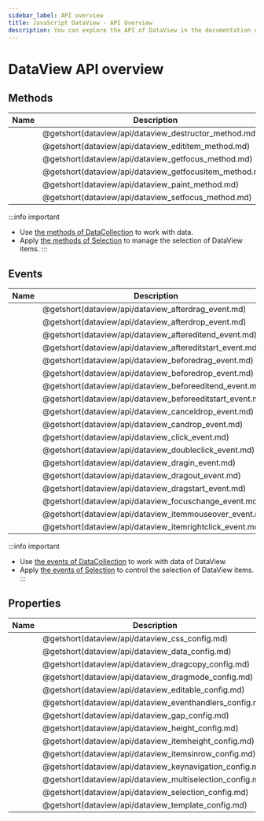 ```yaml
---
sidebar_label: API overview
title: JavaScript DataView - API Overview 
description: You can explore the API of DataView in the documentation of the DHTMLX JavaScript UI library. Browse developer guides and API reference, try out code examples and live demos, and download a free 30-day evaluation version of DHTMLX Suite 7.
---
```


# DataView API overview

## Methods

| Name                                             | Description                                             |
| ------------------------------------------------ | ------------------------------------------------------- |
| [](dataview/api/dataview_destructor_method.md)   | @getshort(dataview/api/dataview_destructor_method.md)   |
| [](dataview/api/dataview_edititem_method.md)     | @getshort(dataview/api/dataview_edititem_method.md)     |
| [](dataview/api/dataview_getfocus_method.md)     | @getshort(dataview/api/dataview_getfocus_method.md)     |
| [](dataview/api/dataview_getfocusitem_method.md) | @getshort(dataview/api/dataview_getfocusitem_method.md) |
| [](dataview/api/dataview_paint_method.md)        | @getshort(dataview/api/dataview_paint_method.md)        |
| [](dataview/api/dataview_setfocus_method.md)     | @getshort(dataview/api/dataview_setfocus_method.md)     |

:::info important
- Use [the methods of DataCollection](data_collection.md) to work with data. 
- Apply [the methods of Selection](selection.md#methods) to manage the selection of DataView items. 
:::

## Events

| Name                                               | Description                                               |
| -------------------------------------------------- | --------------------------------------------------------- |
| [](dataview/api/dataview_afterdrag_event.md)       | @getshort(dataview/api/dataview_afterdrag_event.md)       |
| [](dataview/api/dataview_afterdrop_event.md)       | @getshort(dataview/api/dataview_afterdrop_event.md)       |
| [](dataview/api/dataview_aftereditend_event.md)    | @getshort(dataview/api/dataview_aftereditend_event.md)    |
| [](dataview/api/dataview_aftereditstart_event.md)  | @getshort(dataview/api/dataview_aftereditstart_event.md)  |
| [](dataview/api/dataview_beforedrag_event.md)      | @getshort(dataview/api/dataview_beforedrag_event.md)      |
| [](dataview/api/dataview_beforedrop_event.md)      | @getshort(dataview/api/dataview_beforedrop_event.md)      |
| [](dataview/api/dataview_beforeeditend_event.md)   | @getshort(dataview/api/dataview_beforeeditend_event.md)   |
| [](dataview/api/dataview_beforeeditstart_event.md) | @getshort(dataview/api/dataview_beforeeditstart_event.md) |
| [](dataview/api/dataview_canceldrop_event.md)      | @getshort(dataview/api/dataview_canceldrop_event.md)      |
| [](dataview/api/dataview_candrop_event.md)         | @getshort(dataview/api/dataview_candrop_event.md)         |
| [](dataview/api/dataview_click_event.md)           | @getshort(dataview/api/dataview_click_event.md)           |
| [](dataview/api/dataview_doubleclick_event.md)     | @getshort(dataview/api/dataview_doubleclick_event.md)     |
| [](dataview/api/dataview_dragin_event.md)          | @getshort(dataview/api/dataview_dragin_event.md)          |
| [](dataview/api/dataview_dragout_event.md)         | @getshort(dataview/api/dataview_dragout_event.md)         |
| [](dataview/api/dataview_dragstart_event.md)       | @getshort(dataview/api/dataview_dragstart_event.md)       |
| [](dataview/api/dataview_focuschange_event.md)     | @getshort(dataview/api/dataview_focuschange_event.md)     |
| [](dataview/api/dataview_itemmouseover_event.md)   | @getshort(dataview/api/dataview_itemmouseover_event.md)   |
| [](dataview/api/dataview_itemrightclick_event.md)  | @getshort(dataview/api/dataview_itemrightclick_event.md)  |

:::info important
- Use [the events of DataCollection](data_collection.md#events) to work with data of DataView. 
- Apply [the events of Selection](selection.md#events) to control the selection of DataView items.
:::

## Properties

| Name                                               | Description                                               |
| -------------------------------------------------- | --------------------------------------------------------- |
| [](dataview/api/dataview_css_config.md)            | @getshort(dataview/api/dataview_css_config.md)            |
| [](dataview/api/dataview_data_config.md)           | @getshort(dataview/api/dataview_data_config.md)           |
| [](dataview/api/dataview_dragcopy_config.md)       | @getshort(dataview/api/dataview_dragcopy_config.md)       |
| [](dataview/api/dataview_dragmode_config.md)       | @getshort(dataview/api/dataview_dragmode_config.md)       |
| [](dataview/api/dataview_editable_config.md)       | @getshort(dataview/api/dataview_editable_config.md)       |
| [](dataview/api/dataview_eventhandlers_config.md)  | @getshort(dataview/api/dataview_eventhandlers_config.md)  |
| [](dataview/api/dataview_gap_config.md)            | @getshort(dataview/api/dataview_gap_config.md)            |
| [](dataview/api/dataview_height_config.md)         | @getshort(dataview/api/dataview_height_config.md)         |
| [](dataview/api/dataview_itemheight_config.md)     | @getshort(dataview/api/dataview_itemheight_config.md)     |
| [](dataview/api/dataview_itemsinrow_config.md)     | @getshort(dataview/api/dataview_itemsinrow_config.md)     |
| [](dataview/api/dataview_keynavigation_config.md)  | @getshort(dataview/api/dataview_keynavigation_config.md)  |
| [](dataview/api/dataview_multiselection_config.md) | @getshort(dataview/api/dataview_multiselection_config.md) |
| [](dataview/api/dataview_selection_config.md)      | @getshort(dataview/api/dataview_selection_config.md)      |
| [](dataview/api/dataview_template_config.md)       | @getshort(dataview/api/dataview_template_config.md)       |

